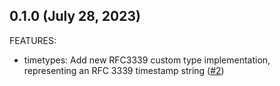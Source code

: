 ## 0.1.0 (July 28, 2023)

FEATURES:

* timetypes: Add new RFC3339 custom type implementation, representing an RFC 3339 timestamp string ([#2](https://github.com/hashicorp/terraform-plugin-framework-timetypes/issues/2))

